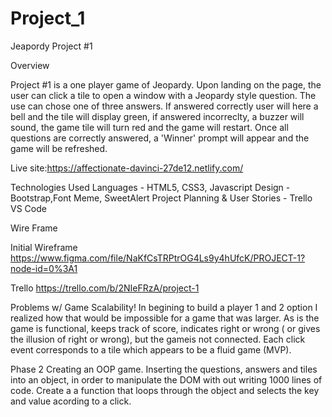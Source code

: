 # Project_1

Jeapordy Project #1

Overview

Project #1 is a one player game of Jeopardy. Upon landing on the page, the user can click a tile to open a window with a Jeopardy style question. The use can chose one of three answers. If answered correctly user will here a bell and the tile will display green, if answered incorreclty, a buzzer will sound, the game tile will turn red and the game will restart. Once all questions are correctly answered, a 'Winner' prompt will appear and the game will be refreshed.

Live site:https://affectionate-davinci-27de12.netlify.com/

Technologies Used
Languages - HTML5, CSS3, Javascript
Design - Bootstrap,Font Meme, SweetAlert
Project Planning & User Stories - Trello
VS Code

Wire Frame

Initial Wireframe
https://www.figma.com/file/NaKfCsTRPtrOG4Ls9y4hUfcK/PROJECT-1?node-id=0%3A1

Trello
https://trello.com/b/2NIeFRzA/project-1


Problems w/ Game
Scalability! In begining to build a player 1 and 2 option I realized how that would be impossible for a game that was larger. As is the game is functional, keeps track of score, indicates right or wrong ( or gives the illusion of right or wrong), but the gameis not connected. Each click event corresponds to a tile which appears to be a fluid game (MVP).

Phase 2
Creating an OOP game. Inserting the questions, answers and tiles into an object, in order to manipulate the DOM with out writing 1000 lines of code. Create a a function that loops through the object and selects the key and value acording to a click.


